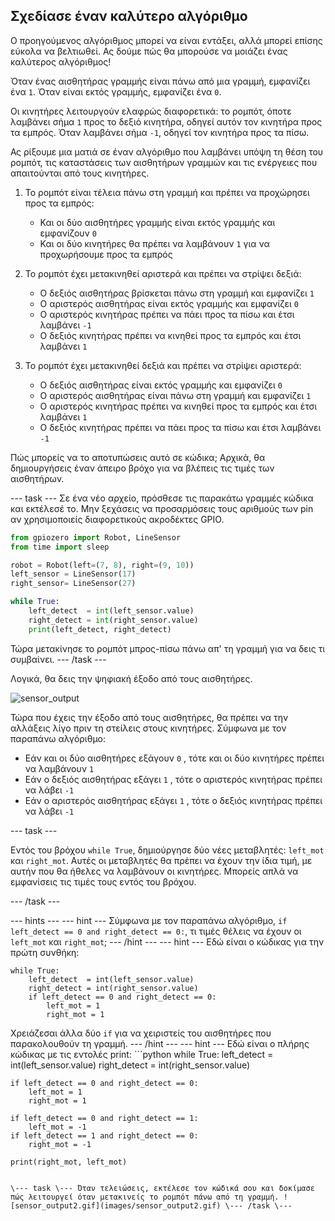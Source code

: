 ## Σχεδίασε έναν καλύτερο αλγόριθμο

Ο προηγούμενος αλγόριθμος μπορεί να είναι εντάξει, αλλά μπορεί επίσης εύκολα να βελτιωθεί. Ας δούμε πώς θα μπορούσε να μοιάζει ένας καλύτερος αλγόριθμος!

Όταν ένας αισθητήρας γραμμής είναι πάνω από μια γραμμή, εμφανίζει ένα `1`. Όταν είναι εκτός γραμμής, εμφανίζει ένα `0`.

Οι κινητήρες λειτουργούν ελαφρώς διαφορετικά: το ρομπότ, όποτε λαμβάνει σήμα `1` προς το δεξιό κινητήρα, οδηγεί αυτόν τον κινητήρα προς τα εμπρός. Όταν λαμβάνει σήμα `-1`, οδηγεί τον κινητήρα προς τα πίσω.

Ας ρίξουμε μια ματιά σε έναν αλγόριθμο που λαμβάνει υπόψη τη θέση του ρομπότ, τις καταστάσεις των αισθητήρων γραμμών και τις ενέργειες που απαιτούνται από τους κινητήρες.

1. Το ρομπότ είναι τέλεια πάνω στη γραμμή και πρέπει να προχώρησει προς τα εμπρός:
    
    - Και οι δύο αισθητήρες γραμμής είναι εκτός γραμμής και εμφανίζουν `0`
    - Και οι δύο κινητήρες θα πρέπει να λαμβάνουν `1` για να προχωρήσουμε προς τα εμπρός

2. Το ρομπότ έχει μετακινηθεί αριστερά και πρέπει να στρίψει δεξιά:
    
    - Ο δεξιός αισθητήρας βρίσκεται πάνω στη γραμμή και εμφανίζει `1`
    - Ο αριστερός αισθητήρας είναι εκτός γραμμής και εμφανίζει `0`
    - Ο αριστερός κινητήρας πρέπει να πάει προς τα πίσω και έτσι λαμβάνει `-1`
    - Ο δεξιός κινητήρας πρέπει να κινηθεί προς τα εμπρός και έτσι λαμβάνει `1`

3. Το ρομπότ έχει μετακινηθεί δεξιά και πρέπει να στρίψει αριστερά:
    
    - Ο δεξιός αισθητήρας είναι εκτός γραμμής και εμφανίζει `0`
    - Ο αριστερός αισθητήρας είναι πάνω στη γραμμή και εμφανίζει `1`
    - Ο αριστερός κινητήρας πρέπει να κινηθεί προς τα εμπρός και έτσι λαμβάνει `1`
    - Ο δεξιός κινητήρας πρέπει να πάει προς τα πίσω και έτσι λαμβάνει `-1`

Πώς μπορείς να το αποτυπώσεις αυτό σε κώδικα; Αρχικά, θα δημιουργήσεις έναν άπειρο βρόχο για να βλέπεις τις τιμές των αισθητήρων.

\--- task \--- Σε ένα νέο αρχείο, πρόσθεσε τις παρακάτω γραμμές κώδικα και εκτέλεσέ το. Μην ξεχάσεις να προσαρμόσεις τους αριθμούς των pin αν χρησιμοποιείς διαφορετικούς ακροδέκτες GPIO.

```python
from gpiozero import Robot, LineSensor
from time import sleep

robot = Robot(left=(7, 8), right=(9, 10)) 
left_sensor = LineSensor(17)
right_sensor= LineSensor(27)

while True:
    left_detect  = int(left_sensor.value)
    right_detect = int(right_sensor.value)
    print(left_detect, right_detect)
```

Τώρα μετακίνησε το ρομπότ μπρος-πίσω πάνω απ' τη γραμμή για να δεις τι συμβαίνει. \--- /task \---

Λογικά, θα δεις την ψηφιακή έξοδο από τους αισθητήρες.

![sensor_output](images/sensor_output.gif)

Τώρα που έχεις την έξοδο από τους αισθητήρες, θα πρέπει να την αλλάξεις λίγο πριν τη στείλεις στους κινητήρες. Σύμφωνα με τον παραπάνω αλγόριθμο:

- Εάν και οι δύο αισθητήρες εξάγουν `0` , τότε και οι δύο κινητήρες πρέπει να λαμβάνουν `1`
- Εάν ο δεξιός αισθητήρας εξάγει `1` , τότε ο αριστερός κινητήρας πρέπει να λάβει `-1`
- Εάν ο αριστερός αισθητήρας εξάγει `1` , τότε ο δεξιός κινητήρας πρέπει να λάβει `-1`

\--- task \---

Εντός του βρόχου `while True`, δημιούργησε δύο νέες μεταβλητές: `left_mot` και `right_mot`. Αυτές οι μεταβλητές θα πρέπει να έχουν την ίδια τιμή, με αυτήν που θα ήθελες να λαμβάνουν οι κινητήρες. Μπορείς απλά να εμφανίσεις τις τιμές τους εντός του βρόχου.

\--- /task \---

\--- hints \--- \--- hint \--- Σύμφωνα με τον παραπάνω αλγόριθμο, `if left_detect == 0 and right_detect == 0:`, τι τιμές θέλεις να έχουν οι `left_mot` και `right_mot`; \--- /hint \--- \--- hint \--- Εδώ είναι ο κώδικας για την πρώτη συνθήκη:

    while True:
        left_detect  = int(left_sensor.value)
        right_detect = int(right_sensor.value)
        if left_detect == 0 and right_detect == 0:
            left_mot = 1
            right_mot = 1
    

Χρειάζεσαι άλλα δύο `if` για να χειριστείς του αισθητήρες που παρακολουθούν τη γραμμή. \--- /hint \--- \--- hint \--- Εδώ είναι ο πλήρης κώδικας με τις εντολές print: ```python while True: left_detect = int(left_sensor.value) right_detect = int(right_sensor.value)

    if left_detect == 0 and right_detect == 0:
        left_mot = 1
        right_mot = 1
    
    if left_detect == 0 and right_detect == 1:
        left_mot = -1
    if left_detect == 1 and right_detect == 0:
        right_mot = -1
    
    print(right_mot, left_mot)
    

``` \--- /hint \--- \--- /hints \---

\--- task \--- Όταν τελειώσεις, εκτέλεσε τον κώδικά σου και δοκίμασε πώς λειτουργεί όταν μετακινείς το ρομπότ πάνω από τη γραμμή. ![sensor_output2.gif](images/sensor_output2.gif) \--- /task \---
